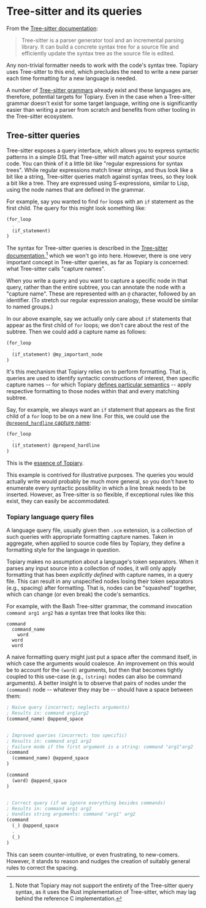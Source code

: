 # Tree-sitter and its queries

From the [Tree-sitter documentation][tree-sitter:intro]:

> Tree-sitter is a parser generator tool and an incremental parsing
> library. It can build a concrete syntax tree for a source file and
> efficiently update the syntax tree as the source file is edited.

Any non-trivial formatter needs to work with the code's syntax tree.
Topiary uses Tree-sitter to this end, which precludes the need to write
a new parser each time formatting for a new language is needed.

A number of [Tree-sitter grammars][tree-sitter:known-grammars] already
exist and these languages are, therefore, potential targets for Topiary.
Even in the case when a Tree-sitter grammar doesn't exist for some
target language, writing one is significantly easier than writing a
parser from scratch and benefits from other tooling in the Tree-sitter
ecosystem.

## Tree-sitter queries

Tree-sitter exposes a query interface, which allows you to express
syntactic patterns in a simple DSL that Tree-sitter will match against
your source code. You can think of it a little bit like "regular
expressions for syntax trees". While regular expressions match linear
strings, and thus look like a bit like a string, Tree-sitter queries
match against syntax trees, so they look a bit like a tree. They are
expressed using S-expressions, similar to Lisp, using the node names
that are defined in the grammar.

For example, say you wanted to find `for` loops with an `if` statement
as the first child. The query for this might look something like:

```scheme
(for_loop
  .
  (if_statement)
)
```

The syntax for Tree-sitter queries is described in the [Tree-sitter
documentation][tree-sitter:queries],[^support] which we won't go into
here. However, there is one very important concept in Tree-sitter
queries, as far as Topiary is concerned: what Tree-sitter calls "capture
names".

When you write a query and you want to capture a specific node in that
query, rather than the entire subtree, you can annotate the node with a
"capture name". These are represented with an `@` character, followed by
an identifier. (To stretch our regular expression analogy, these would
be similar to named groups.)

In our above example, say we actually only care about `if` statements
that appear as the first child of `for` loops; we don't care about the
rest of the subtree. Then we could add a capture name as follows:

```scheme
(for_loop
  .
  (if_statement) @my_important_node
)
```

It's this mechanism that Topiary relies on to perform formatting. That
is, queries are used to identify syntactic constructions of interest,
then specific capture names -- for which Topiary [defines particular
semantics](../reference/capture-names/index.md) -- apply respective
formatting to those nodes within that and every matching subtree.

Say, for example, we always want an `if` statement that appears as the
first child of a `for` loop to be on a new line. For this, we could use
the [`@prepend_hardline` capture name](../reference/capture-names/vertical-spacing.md#append_hardline--prepend_hardline):

```scheme
(for_loop
  .
  (if_statement) @prepend_hardline
)
```

This is the [essence of Topiary](../reference/formatting-pipeline.md#query-matching).

<div class="warning">
This example is contrived for illustrative purposes. The queries you
would actually write would probably be much more general, so you don't
have to enumerate every syntactic possibility in which a line break
needs to be inserted. However, as Tree-sitter is so flexible, if
exceptional rules like this exist, they can easily be accommodated.
</div>

### Topiary language query files

A language query file, usually given then `.scm` extension, is a
collection of such queries with appropriate formatting capture names.
Taken in aggregate, when applied to source code files by Topiary, they
define a formatting style for the language in question.

<div class="warning">

Topiary makes no assumption about a language's token separators. When it
parses any input source into a collection of nodes, it will only apply
formatting that has been _explicitly defined_ with capture names, in a
query file. This can result in any unspecified nodes losing their token
separators (e.g., spacing) after formatting. That is, nodes can be
"squashed" together, which can change (or even break) the code's
semantics.

For example, with the Bash Tree-sitter grammar, the command invocation
`command arg1 arg2` has a syntax tree that looks like this:

```
command
  command_name
    word
  word
  word
```

A naive formatting query might just put a space after the command
itself, in which case the arguments would coalesce. An improvement on
this would be to account for the `(word)` arguments, but then that
becomes tightly coupled to this use-case (e.g., `(string)` nodes can
also be command arguments). A better insight is to observe that pairs of
nodes under the `(command)` node -- whatever they may be -- should have
a space between them:

```scm
; Naive query (incorrect; neglects arguments)
; Results in: command arg1arg2
(command_name) @append_space


; Improved queries (incorrect; too specific)
; Results in: command arg1 arg2
; Failure mode if the first argument is a string: command "arg1"arg2
(command
  (command_name) @append_space
)

(command
  (word) @append_space
)


; Correct query (if we ignore everything besides commands)
; Results in: command arg1 arg2
; Handles string arguments: command "arg1" arg2
(command
  (_) @append_space
  .
  (_)
)
```

This can seem counter-intuitive, or even frustrating, to new-comers.
However, it stands to reason and nudges the creation of suitably general
rules to correct the spacing.

</div>

<!-- Footnotes -->

[^support]:
    Note that Topiary may not support the entirety of the Tree-sitter
    query syntax, as it uses the Rust implementation of Tree-sitter,
    which may lag behind the reference C implementation.

<!-- Links -->
[tree-sitter:intro]: https://tree-sitter.github.io/tree-sitter
[tree-sitter:known-grammars]: https://github.com/tree-sitter/tree-sitter/wiki/List-of-parsers
[tree-sitter:queries]: https://tree-sitter.github.io/tree-sitter/using-parsers/queries/index.html

